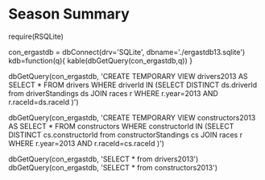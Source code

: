 
# Season Summary

require(RSQLite)

con_ergastdb = dbConnect(drv='SQLite', dbname='./ergastdb13.sqlite')
kdb=function(q){ kable(dbGetQuery(con_ergastdb,q)) }

dbGetQuery(con_ergastdb, 'CREATE TEMPORARY VIEW drivers2013 AS SELECT * FROM drivers WHERE driverId IN (SELECT DISTINCT ds.driverId from driverStandings ds JOIN races r WHERE r.year=2013 AND r.raceId=ds.raceId )')

dbGetQuery(con_ergastdb, 'CREATE TEMPORARY VIEW constructors2013 AS SELECT * FROM constructors WHERE constructorId IN (SELECT DISTINCT cs.constructorId from constructorStandings cs JOIN races r WHERE r.year=2013 AND r.raceId=cs.raceId )')

dbGetQuery(con_ergastdb, 'SELECT * from drivers2013')
dbGetQuery(con_ergastdb, 'SELECT * from constructors2013')
